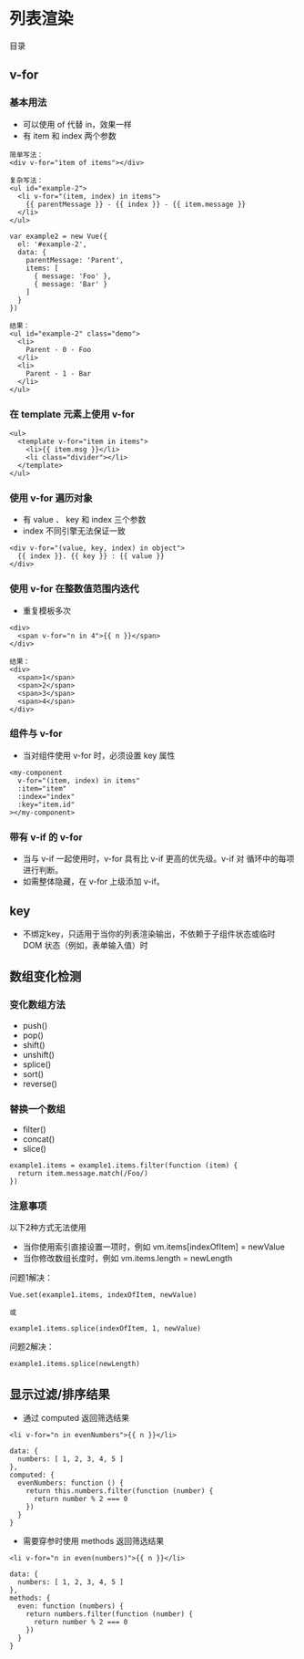 # 列表渲染

目录

## v-for

### 基本用法

- 可以使用 of 代替 in，效果一样
- 有 item 和 index 两个参数

```
简单写法：
<div v-for="item of items"></div>

复杂写法：
<ul id="example-2">
  <li v-for="(item, index) in items">
    {{ parentMessage }} - {{ index }} - {{ item.message }}
  </li>
</ul>

var example2 = new Vue({
  el: '#example-2',
  data: {
    parentMessage: 'Parent',
    items: [
      { message: 'Foo' },
      { message: 'Bar' }
    ]
  }
})

结果：
<ul id="example-2" class="demo">
  <li>
    Parent - 0 - Foo
  </li>
  <li>
    Parent - 1 - Bar
  </li>
</ul>
```

### 在 template 元素上使用 v-for

```
<ul>
  <template v-for="item in items">
    <li>{{ item.msg }}</li>
    <li class="divider"></li>
  </template>
</ul>
```

### 使用 v-for 遍历对象

- 有 value 、 key 和 index 三个参数
- index 不同引擎无法保证一致

```
<div v-for="(value, key, index) in object">
  {{ index }}. {{ key }} : {{ value }}
</div>
```

### 使用 v-for 在整数值范围内迭代

- 重复模板多次

```
<div>
  <span v-for="n in 4">{{ n }}</span>
</div>

结果：
<div>
  <span>1</span>
  <span>2</span>
  <span>3</span>
  <span>4</span>
</div>
```

### 组件与 v-for

- 当对组件使用 v-for 时，必须设置 key 属性

```
<my-component
  v-for="(item, index) in items"
  :item="item"
  :index="index"
  :key="item.id"
></my-component>
```

### 带有 v-if 的 v-for

- 当与 v-if 一起使用时，v-for 具有比 v-if 更高的优先级。v-if 对 循环中的每项进行判断。
- 如需整体隐藏，在 v-for 上级添加 v-if。

## key

- 不绑定key，只适用于当你的列表渲染输出，不依赖于子组件状态或临时 DOM 状态（例如，表单输入值）时

## 数组变化检测

### 变化数组方法

- push()
- pop()
- shift()
- unshift()
- splice()
- sort()
- reverse()

### 替换一个数组

- filter()
- concat()
- slice()

```
example1.items = example1.items.filter(function (item) {
  return item.message.match(/Foo/)
})
```

### 注意事项

以下2种方式无法使用

- 当你使用索引直接设置一项时，例如 vm.items[indexOfItem] = newValue
- 当你修改数组长度时，例如 vm.items.length = newLength

问题1解决：

```
Vue.set(example1.items, indexOfItem, newValue)

或

example1.items.splice(indexOfItem, 1, newValue)
```

问题2解决：

```
example1.items.splice(newLength)
```

## 显示过滤/排序结果

- 通过 computed 返回筛选结果

```
<li v-for="n in evenNumbers">{{ n }}</li>

data: {
  numbers: [ 1, 2, 3, 4, 5 ]
},
computed: {
  evenNumbers: function () {
    return this.numbers.filter(function (number) {
      return number % 2 === 0
    })
  }
}
```

- 需要穿参时使用 methods 返回筛选结果

```
<li v-for="n in even(numbers)">{{ n }}</li>

data: {
  numbers: [ 1, 2, 3, 4, 5 ]
},
methods: {
  even: function (numbers) {
    return numbers.filter(function (number) {
      return number % 2 === 0
    })
  }
}
```